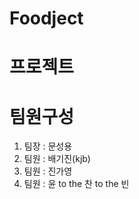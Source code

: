 # Foodject 

# 프로젝트 
# 팀원구성
1. 팀장 : 문성용
2. 팀원 : 배기진(kjb)
3. 팀원 : 진가영
4. 팀원 : 윤 to the 찬 to the 빈




